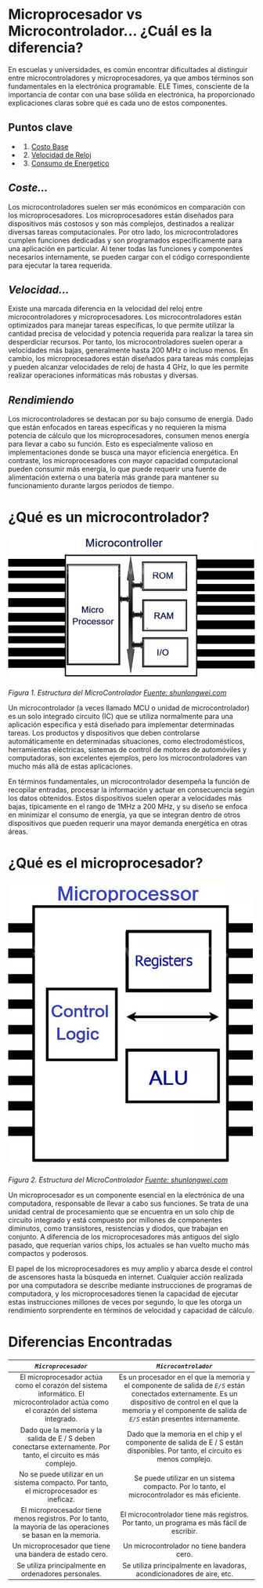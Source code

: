 # Microprocesador vs Microcontrolador... ¿Cuál es la diferencia?

En escuelas y universidades, es común encontrar dificultades al distinguir entre microcontroladores y microprocesadores, ya que ambos términos son fundamentales en la electrónica programable. ELE Times, consciente de la importancia de contar con una base sólida en electrónica, ha proporcionado explicaciones claras sobre qué es cada uno de estos componentes.

## Puntos clave
- 1. [Costo Base](#coste)
- 2. [Velocidad de Reloj](#velocidad)
- 3. [Consumo de Energetico](#rendimiendo)

## *Coste...*
 Los microcontroladores suelen ser más económicos en comparación con los microprocesadores. Los microprocesadores están diseñados para dispositivos más costosos y son más complejos, destinados a realizar diversas tareas computacionales. Por otro lado, los microcontroladores cumplen funciones dedicadas y son programados específicamente para una aplicación en particular. Al tener todas las funciones y componentes necesarios internamente, se pueden cargar con el código correspondiente para ejecutar la tarea requerida.

## *Velocidad...*
  Existe una marcada diferencia en la velocidad del reloj entre microcontroladores y microprocesadores. Los microcontroladores están optimizados para manejar tareas específicas, lo que permite utilizar la cantidad precisa de velocidad y potencia requerida para realizar la tarea sin desperdiciar recursos. Por tanto, los microcontroladores suelen operar a velocidades más bajas, generalmente hasta 200 MHz o incluso menos. En cambio, los microprocesadores están diseñados para tareas más complejas y pueden alcanzar velocidades de reloj de hasta 4 GHz, lo que les permite realizar operaciones informáticas más robustas y diversas.
  
## *Rendimiendo*
Los microcontroladores se destacan por su bajo consumo de energía. Dado que están enfocados en tareas específicas y no requieren la misma potencia de cálculo que los microprocesadores, consumen menos energía para llevar a cabo su función. Esto es especialmente valioso en implementaciones donde se busca una mayor eficiencia energética. En contraste, los microprocesadores con mayor capacidad computacional pueden consumir más energía, lo que puede requerir una fuente de alimentación externa o una batería más grande para mantener su funcionamiento durante largos períodos de tiempo.

# ¿Qué es un microcontrolador?
![Figura 1](Folder/SE1/Corte1/img/MC.jpg)

*Figura 1. Estructura del MicroControlador [Fuente: shunlongwei.com](https://www.shunlongwei.com/wp-content/uploads/2021/05/20210522_60a885a4248bf.jpg)*

Un microcontrolador (a veces llamado MCU o unidad de microcontrolador) es un solo integrado circuito (IC) que se utiliza normalmente para una aplicación específica y está diseñado para implementar determinadas tareas. Los productos y dispositivos que deben controlarse automáticamente en determinadas situaciones, como electrodomésticos, herramientas eléctricas, sistemas de control de motores de automóviles y computadoras, son excelentes ejemplos, pero los microcontroladores van mucho más allá de estas aplicaciones.

En términos fundamentales, un microcontrolador desempeña la función de recopilar entradas, procesar la información y actuar en consecuencia según los datos obtenidos. Estos dispositivos suelen operar a velocidades más bajas, típicamente en el rango de 1MHz a 200 MHz, y su diseño se enfoca en minimizar el consumo de energía, ya que se integran dentro de otros dispositivos que pueden requerir una mayor demanda energética en otras áreas.

# ¿Qué es el microprocesador?
![Figura 2](Folder/SE1/Corte1/img/MP.jpg)

*Figura 2. Estructura del MicroControlador [Fuente: shunlongwei.com](https://www.shunlongwei.com/wp-content/uploads/2021/05/20210522_60a885a5696f7.jpg)*

Un microprocesador es un componente esencial en la electrónica de una computadora, responsable de llevar a cabo sus funciones. Se trata de una unidad central de procesamiento que se encuentra en un solo chip de circuito integrado y está compuesto por millones de componentes diminutos, como transistores, resistencias y diodos, que trabajan en conjunto. A diferencia de los microprocesadores más antiguos del siglo pasado, que requerían varios chips, los actuales se han vuelto mucho más compactos y poderosos.

El papel de los microprocesadores es muy amplio y abarca desde el control de ascensores hasta la búsqueda en internet. Cualquier acción realizada por una computadora se describe mediante instrucciones de programas de computadora, y los microprocesadores tienen la capacidad de ejecutar estas instrucciones millones de veces por segundo, lo que les otorga un rendimiento sorprendente en términos de velocidad y capacidad de cálculo.

# Diferencias Encontradas
| *`Microprocesador`*  | *`Microcontrolador`* |
| :---: | :---: |
| El microprocesador actúa como el corazón del sistema informático.	El microcontrolador actúa como el corazón del sistema integrado. | Es un procesador en el que la memoria y el componente de salida de *`E/S`* están conectados externamente.	Es un dispositivo de control en el que la memoria y el componente de salida de *`E/S`* están presentes internamente.  |
| Dado que la memoria y la salida de E / S deben conectarse externamente. Por tanto, el circuito es más complejo.  | Dado que la memoria en el chip y el componente de salida de E / S están disponibles. Por tanto, el circuito es menos complejo. |
| No se puede utilizar en un sistema compacto. Por tanto, el microprocesador es ineficaz. | Se puede utilizar en un sistema compacto. Por lo tanto, el microcontrolador es más eficiente. |
| El microprocesador tiene menos registros. Por lo tanto, la mayoría de las operaciones se basan en la memoria. | El microcontrolador tiene más registros. Por tanto, un programa es más fácil de escribir. |
| Un microprocesador que tiene una bandera de estado cero. | Un microcontrolador no tiene bandera cero. |
| Se utiliza principalmente en ordenadores personales. | Se utiliza principalmente en lavadoras, acondicionadores de aire, etc. |